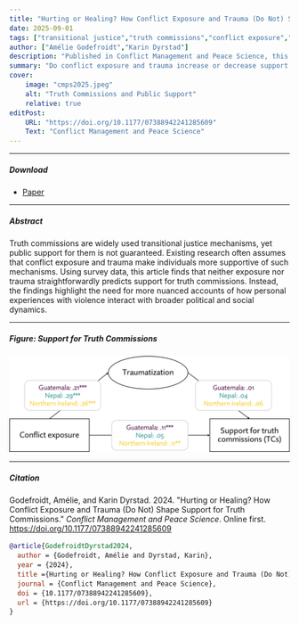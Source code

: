 ```yaml
---
title: "Hurting or Healing? How Conflict Exposure and Trauma (Do Not) Shape Support for Truth Commissions"
date: 2025-09-01
tags: ["transitional justice","truth commissions","conflict exposure","trauma","public opinion"]
author: ["Amélie Godefroidt","Karin Dyrstad"]
description: "Published in Conflict Management and Peace Science, this article examines how conflict exposure and trauma shape public support for truth commissions."
summary: "Do conflict exposure and trauma increase or decrease support for transitional justice? Drawing on cross-country survey data, this study shows that the effects are more limited than often assumed and highly depend on contextual factors."
cover:
    image: "cmps2025.jpeg"
    alt: "Truth Commissions and Public Support"
    relative: true
editPost:
    URL: "https://doi.org/10.1177/07388942241285609"
    Text: "Conflict Management and Peace Science"
---
```


---

##### Download

+ [Paper](cmps2025.pdf)

---

##### Abstract

Truth commissions are widely used transitional justice mechanisms, yet public support for them is not guaranteed. Existing research often assumes that conflict exposure and trauma make individuals more supportive of such mechanisms. Using survey data, this article finds that neither exposure nor trauma straightforwardly predicts support for truth commissions. Instead, the findings highlight the need for more nuanced accounts of how personal experiences with violence interact with broader political and social dynamics.

---

##### Figure: Support for Truth Commissions

![](cmps2025.jpeg)

---

##### Citation

Godefroidt, Amélie, and Karin Dyrstad. 2024. "Hurting or Healing? How Conflict Exposure and Trauma (Do Not) Shape Support for Truth Commissions." *Conflict Management and Peace Science*. Online first. https://doi.org/10.1177/07388942241285609

```BibTeX
@article{GodefroidtDyrstad2024,
  author = {Godefroidt, Amélie and Dyrstad, Karin},
  year = {2024},
  title ={Hurting or Healing? How Conflict Exposure and Trauma (Do Not) Shape Support for Truth Commissions},
  journal = {Conflict Management and Peace Science},
  doi = {10.1177/07388942241285609},
  url = {https://doi.org/10.1177/07388942241285609}
}
```
